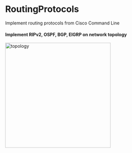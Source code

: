 # RoutingProtocols
Implement routing protocols from Cisco Command Line


#### Implement RIPv2, OSPF, BGP, EIGRP on network topology

<img width="337" alt="topology" src="https://user-images.githubusercontent.com/17348315/40518551-3367a29a-5f89-11e8-912e-ace0cd26e3d2.PNG">
